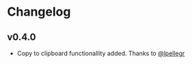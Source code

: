 # Changelog

## v0.4.0

- Copy to clipboard functionallity added. Thanks to [@lpellegr](https://github.com/lpellegr)
